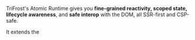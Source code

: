 TriFrost's Atomic Runtime gives you **fine-grained reactivity, scoped state, lifecycle awareness**, and **safe interop** with the DOM, all SSR-first and CSP-safe.

It extends the [<Script>](/docs/jsx-script-behavior) hydration model with a tiny (~8KB) runtime and per-node VMs.

The result? Island-level interactivity that composes, without client bundles.

> 💡 Read the blog: [How Atomic is TriFrost Atomic](/news/blog/how_atomic_is_trifrost_atomic)

---

### What Atomic adds
When you pass `atomic: true` to `createScript()`, every `<Script>` and their parent node gains:
- An isolated VM instance ID (`el.$uid`)
- Scoped pub/sub (`el.$publish`, `el.$subscribe`, ...)
- Reactive `data` proxy (`data.$watch`, `data.$set`, `data.$bind`)
- Lifecycle hooks (`el.$unmount`, `el.$mount`)
- Global store access (`$.storeSet`, `$.storeGet`, with reactive broadcasts)
- Access to the Atomic utils (`$.fire`, `$.on`, `$.fetch`, ...)

It's like a mini reactive runtime baked directly into your DOM tree.

---

### Runtime Footprint
When enabled:
- Adds **~8KB** static runtime (served once, cached forever)
- Injects **~100-200B** glue logic on a page with scripts

It’s faster, smaller, and safer than client frameworks.

---

### ✨ el Additions
With atomic enabled, each hydrated node (`el`) becomes a full VM host:
```tsx
<Script>{({el}) => {
  console.log(el.$uid);        // unique vm id
  el.$unmount = () => {};      // cleanup logic
  el.$publish('some:event');   // broadcast
  el.$subscribe('some:event', (val) => ...); // listen
}}</Script>
```

Each `el` now has:
- `el.$uid`: Deterministic ID
- `el.$unmount`: Called automatically when removed from DOM
- `el.$mount`: Called automatically once VM node has been instantiated
- `el.$subscribe(topic, fn)`: Method allowing you to subscribe to a topic on the pubsub relay
- `el.$subscribeOnce(topic, fn)`: Method allowing you to subscribe to a topic on the pubsub relay with automatic unsubscribe once triggered
- `el.$unsubscribe(topic)`: Method allowing you to unsubscribe from a specific topic on the pubsub relay
- `el.$publish(topic, data)`: Method allowing you to publish data to a specific topic on the pubsub relay
- Automatic integration with mutation observers and relay system

##### Scoped Pub/Sub Relay
Every atomic script runs inside an isolated VM that can **communicate across nodes** using scoped [pub/sub](https://en.wikipedia.org/wiki/Publish%E2%80%93subscribe_pattern).
```tsx
<Script>{({el}) => {
  el.$subscribe('filters:open', (val) => console.log('opened?', val));
  el.$publish('filters:open', true);
}}</Script>
```

These relay messages are:
- Fully isolated per page render
- Strongly typed via your `createScript<..., RelayEvents>()` config
- Automatically cleaned up on unmount

**Relay Typing**:
You define available messages in `createScript`:
```typescript
type RelayEvents = {
  'filters:open': boolean;
  'user:auth': {id: string};
};

const config = {
  atomic: true,
} as const;

const {Script, script} = createScript<typeof config, Env, RelayEvents>(config);
export {Script, script};
```

Handlers will be properly typed:
```typescript
el.$subscribe('filters:open', (val) => {
  val.toFixed(); // ❌ Error (val is boolean)
});
```

**Cross-Component Pub/Sub Example:**
```tsx
{/* Component A */}
<Script>
  {({el}) => {
    el.$subscribe('modal:open', () => {
      el.classList.add('show');
    });
  }}
</Script>

{/* Component B */}
<Script>
  {({el}) => {
    const btn = el.querySelector('button');
    btn?.addEventListener('click', () => {
      el.$publish('modal:open');
    });
  }}
</Script>
```
Here, `Component B` opens `Component A`, without needing props, context, or DOM queries. Both scripts remain colocated and isolated.

> 💡 Relay is broadcast-style — anyone can publish, and any other `<Script>` VM can listen.

**Want to target just a parent?**
Use `$.fire(el, type)` to dispatch a DOM event to just the parent.
```tsx
{/* Inside a child component */}
<Script>
  {({el, $}) => {
    $.fire(el, 'custom:action', {data: {foo: 123}});
  }}
</Script>

{/* Inside a wrapping component */}
<Script>
  {({el}) => {
    el.addEventListener('custom:action', (e) => {
      console.log('Child wants to do something:', e.detail);
    });
  }}
</Script>
```
Unlike relay, `$.fire(...)` walks the DOM tree either up (default) or down. Perfect for scoped signals without global subscriptions.

Combined with the global store (below), this gives you safe reactive messaging across the page.

##### Typed Global Store
TriFrost Atomic includes a global reactive store:
- Write with `$.storeSet('key', value)`
- Read with `$.storeGet('key')`
- Listen with `el.$subscribe('$store:key', handler)`

Define store shape during setup:
```typescript
type StoreData = {
  locale: string;
  theme: 'light' | 'dark';
};

const config = {} as const;

const {Script, script} = createScript<typeof config, Env, RelayEvents, StoreData>(config);
```

Store changes **automatically emit relay events**:
```tsx
$.storeSet('locale', 'en');
// Will auto trigger: el.$subscribe('$store:locale', ...)
```

Store values are deeply typed:
```tsx
const theme = $.storeGet('theme'); // Type: 'light' | 'dark'
```

This provides lightweight global coordination with zero globals.

**Store and Relay Together:**
```tsx
{/* Somewhere in Component A */}
<Script>
  {({el}) => {
    el.$subscribe('$store:theme', (val) => {
      console.log('Theme changed:', val);
      el.setAttribute('data-theme', val);
    });
  }}
</Script>

{/* Somewhere else in Component B */}
<Script>
  {({$}) => {
    $.storeSet('theme', 'dark'); // triggers A's listener
  }}
</Script>
```

This demonstrates:
- How store changes act like global pub/sub
- That VMs can subscribe to store changes as if they were events
- No manual wiring, just declare `createScript<..., ..., Store>()` and you're good

---

### ⌚ Reactive data Proxy
When atomic is enabled, the `data` object that you pass to your `<Script>` instances is elevated and automatically upgraded into a reactive proxy:

```tsx
<Script data={{count: 1}}>{({data}) => {
  data.$watch('count', (val) => console.log('Count:', val));

  data.$set('count', 5); // reactive
}}</Script>
```

You can:
- Call `$set(path, value)` for granular updates, or pass a full object for deep merges, or pass a path and an object for leaf merges
- Use `$watch(path, handler)` to respond to changes. The handler receives `(newVal, oldVal)`
- Bind data to DOM with `$bind(path, selector)` or `$bind(path, selector, watcher)` to bind **and** watch in one line

- `$set(path, val)` or deep-merge objects with `$set(val)`
- `$watch(path, fn)` to subscribe to changes. The watcher fn has the following signature arguments `(newVal, oldVal)`
- `$bind(path, selector)` to two-way bind to inputs, or `$bind(path, selector, watcher)` to combine a bind and watch in a single line

Everything is:
- Deeply typed (with your own `data` shape)
- Scoped to the current node
- Automatically cleaned up on DOM removal

Example form binding + backend update:
```tsx
<form>
  <fieldset>
    <legend>Type</legend>
    <label><input type="radio" name="type" value="all" /> All</label>
    <label><input type="radio" name="type" value="blog" /> Blog</label>
    <label><input type="radio" name="type" value="release" /> Release</label>
  </fieldset>
  {/* We pass initial filter state to clientside */}
  <Script data={{filters: {type: 'all'}}}>
    {({data, $}) => {
      /* Two-way bind radios with data proxy */
      data.$bind('filters.type', 'input[name="type"]');

      /* Watch for changes and refetch news */
      data.$watch('filters', async () => {
        const res = await $.fetch<DocumentFragment>('/filter-news', {
          method: 'POST',
          body: data.filters
        });

        /* If all's good, replace our current news list with the content from the server */
        if (res.ok && res.content) {
          document.getElementById('news-list')?.replaceWith(res.content);
        }
      });
    }}
  </Script>
</form>
<div id="news-list">
  {/* Initial server-rendered content, replaced on filter changes */}
</div>
```

Reactive data is minimal, atomic, and DOM-aware by default, no extra setup needed.

---

### 🌐 Global Store
Atomic exposes a shared global store for cross-component coordination:
```tsx
<Script data={{locale:'nl'}}>{({$}) => {
  $.storeSet('locale', data.locale);
  console.log($.storeGet('locale')); // -> 'nl'
}}</Script>
```

But more importantly:
- The store **hydrates automatically** from `localStorage` on load (using the `$tfs:` prefix)
- `$.storeSet(key, value)` **broadcasts** a `$store:key` relay event
- Use `el.$subscribe('$store:locale', handler)` to listen reactively anywhere
- Pass `{ persist: true }` to `storeSet` to persist the value to `localStorage`
- `$.storeDel(key)` removes a key from memory **and** localStorage, **and** triggers a relay event
- The store is **fully typed** via your `createScript<..., ..., Store>()` signature
```tsx
<Script>{({el, $}) => {
	/* Listen to locale update */
  el.$subscribe('$store:locale', (locale) => {
    ...
  });
}}</Script>
```

Ideal for global state like themes, locales, onboarding flags, and other app-wide coordination.

---

### 🔧 Atomic $ Utilities
Atomic gives you access to the Atomic `$` utilities. A suite of safe, zero-dependency, DOM-native helpers.
```tsx
<Script>{({el, $}) => {
  $.on(el, 'click', () => console.log('clicked'));
  $.storeSet('theme', 'dark');
}}</Script>
```

##### Event utilities
- `$.fire(el, type, {data?, mode?})`: Fires a `CustomEvent` from the provided element. Defaults to bubbling upward.
- `$.on(el, type, handler)`: Adds an event listener and returns a disposer.
- `$.once(el, type, handler)`: Adds a one-time event listener that **auto-cleans on first call**.

##### DOM utilities
- `$.blurActive()`: Removes focus from the currently active element
- `$.clear(el)`: Clears a dom node
- `$.create(tag, opts)`: Creates a new DOM element (uses `createElementNS` for known SVG tags, and infers the return type by tag)
- `$.cssVar(name)`: Retrieve the value of a css static variable registered with css.var (see [Style System](/docs/jsx-style-system))
- `$.cssTheme(name)`: Retrieve the value of a css theme variable registered with css.theme (see [Style System](/docs/jsx-style-system))
- `$.query(el, selector)`: Scoped querySelector. (with type inference for common selectors)
- `$.queryAll(el, selector)`: Scoped querySelectorAll with **array** result. (with type inference for common selectors)
- `$.timedAttr(el, attr, opts)`: Sets an attribute on `el` and removes it after `opts.duration` (optional `after` callback)
- `$.timedClass(el, className, opts)`: Adds a class to `el` and removes it after `opts.duration` (optional `after` callback)

##### Global Store access
- `$.storeGet(key)`: Get a value from the global kv store.
- `$.storeSet(key, value, opts?:{persist:boolean})`: Set a value in the global kv store and optionally persists to local storage.
- `$.storeDel(key)`: Deletes a value from global kv store and local storage.

##### Miscellaneous
- `$.debounce(fn, delay)`: Debounced function wrapper.
- `$.eq(a, b)`: Structural equality check.
- `$.fetch(...)`: Smart wrapper around fetch with automatic body serialization and content parsing.
- `$.isArr`: Verify a provided value is an array (**type guarded**)
- `$.isBool`: Verify a provided value is a boolean (**type guarded**)
- `$.isDate`: Verify a provided value is a **valid** Date instance (**type guarded**)
- `$.isFn`: Verify a provided value is a function (**type guarded**)
- `$.isInt`: Verify a provided value is an integer (**type guarded**)
- `$.isNum`: Verify a provided value is a finite number (**type guarded**)
- `$.isObj`: Verify a provided value is a plain object (**type guarded**)
- `$.isStr`: Verify a provided value is a string (**type guarded**)
- `$.sleep(ms)`: Resolves after the specified delay.
- `$.uid()`: Generates a random id.

##### Notes on $.fetch
- Automatically parses JSON, HTML, text, blobs, etc. based on the response `Content-Type`.
- Supports **timeout**: auto-aborts request after X milliseconds (internally uses AbortController)
- Supports **credentials**: Sent as `include` by default to support cookies/session auth.
- Returns
```typescript
{
  content: T | null;
  status: number;
  ok: boolean; /* True for http 2xx */
  headers: Headers;
  raw: Response | null;
}
```
- Graceful fallback: On unexpected content types or parse failures, `content` falls back to `null`.
- Safe defaults: Automatically serializes JSON payloads and sets headers unless `FormData` is used
- Auto-converts HTML response to a DocumentFragment for insertion ease
- Auto-converts Binary response to a Blob

---

### Examples
##### Event Handling + Store Access
```tsx
<Script data={{user: {name: 'Anna'}}}>
  {(el, data, $) => {
    const btn = $.query(el, 'button')!;
    const msg = $.query(el, 'p')!;

    $.on(btn, 'click', () => {
      const token = $.storeGet('auth.token');
      msg.textContent = token ? 'Authenticated ✅' : 'No Token ❌';

      $.fire(el, 'user:click', {data: {name: data.user.name}});
    });

    $.once(el, 'user:click', e => {
      console.log('Clicked once:', e.detail);
    });
  }}
</Script>
```

##### Debounced watch + Sleep
```tsx
<Script data={{search: ''}}>
  {(el, data, $) => {
    const resultBox = $.query(el, '.results')!;

    data.$bind('search', 'input[name="search"]');

    data.$watch('search', $.debounce(async (term) => {
      if (!term || term.length < 3) {
        resultBox.textContent = 'Enter at least 3 characters...';
        return;
      }

      resultBox.textContent = 'Searching...';
      await $.sleep(500); // simulate async

      // Fake result
      resultBox.textContent = term.toUpperCase();
    }, 300));
  }}
</Script>
```

##### Fetch and Inject
```tsx
<div>
  <button>Load Content</button>
  <section></section>
  <Script>{(el, data, $) => {
    const btn = $.query(el, 'button')!;
    const section = $.query(el, 'section')!;

    $.on(btn, 'click', async () => {
      const {status, content} = await $.fetch<DocumentFragment>('/snippet.html');
      if (status === 200 && content) {
        section.replaceChildren(content);
      }
    });
  }}</Script>
</div>
```

##### POST JSON Payload
```tsx
<Script>{async (el, data, $) => {
  const {status, content} = await $.fetch<{userId: string}>('/api/create-user', {
    method: 'POST',
    body: {name: 'Alice', age: 30}
  });

  if (status === 201) {
    console.log('Created user:', content);
  }
}}</Script>
```

##### Blob Fetch (eg: download)
```tsx
<Script>
  {async (el, data, $) => {
    const {status, content} = await $.fetch<Blob>('/download/file.zip');
    if (status === 200 && content) {
      const url = URL.createObjectURL(content);
      window.open(url, '_blank');
    }
  }}
</Script>
```

##### Timeout Fetch
```tsx
const res = await $.fetch('/api/heavy', { timeout: 3000 });
if (!res.ok) console.error('Request timed out or failed');
```

---

### Best Practices
- Use `atomic: true` only when you need reactivity or global coordination
- Always define `createScript(...)` once and reuse
- Bind inputs with `$bind`, not manual `addEventListener`
- Watch deeply nested keys via `data.$watch('a.b.c')` or the entire leaf via `data.$watch('a')`
- Clean up logic with `el.$unmount`

---

### TLDR
- `atomic: true` gives you per-node VMs with reactive state, lifecycle, and messaging
- Runs at sub-framework cost, with DOM-native behavior
- Ideal for interactive fragments, modals, filters, toggles

---

### Next Steps
Ready to learn more?
- Need a refresher on [JSX Basics](/docs/jsx-basics)?
- Take a technical dive into [JSX Fragments](/docs/jsx-fragments)?
- Script your first interactive component with [createScript](/docs/jsx-script-behavior)
- Or explore [styling with createCss](/docs/jsx-style-system)
